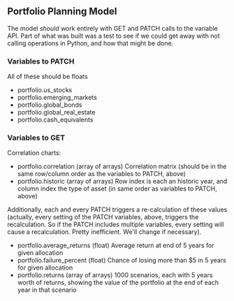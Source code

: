## Portfolio Planning Model

The model *should* work entirely with GET and PATCH calls to the variable API. Part of what was built was a test to see if we could get away with not calling operations in Python, and how that might be done.

### Variables to PATCH
All of these should be floats

* portfolio.us_stocks
* portfolio.emerging_markets
* portfolio.global_bonds
* portfolio.global_real_estate
* portfolio.cash_equivalents

### Variables to GET
Correlation charts:

* portfolio.correlation (array of arrays) Correlation matrix (should be in the same row/column order as the variables to PATCH, above)
* portfolio.historic (array of arrays) Row index is each an historic year, and column index the type of asset (in same order as variables to PATCH, above)

Additionally, each and every PATCH triggers a re-calculation of these values (actually, every setting of the PATCH variables, above, triggers the recalculation. So if the PATCH includes multiple variables, every setting will cause a recalculation. Pretty inefficient. We'll change if necessary).

* portfolio.average_returns (float) Average return at end of 5 years for given allocation
* portfolio.failure_percent (float) Chance of losing more than $5 in 5 years for given allocation
* portfolio.returns (array of arrays) 1000 scenarios, each with 5 years worth of returns, showing the value of the portfolio at the end of each year in that scenario